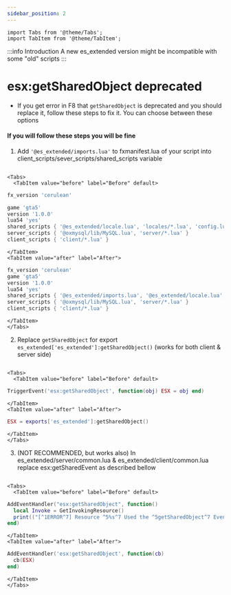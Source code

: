 ```yaml
---
sidebar_position: 2
---
```


```mdx-code-block
import Tabs from '@theme/Tabs';
import TabItem from '@theme/TabItem';

```


:::info Introduction
A new es_extended version might be incompatible with some "old" scripts
:::

# esx:getSharedObject deprecated

- If you get error in F8 that `getSharedObject` is deprecated and you should replace it, follow these steps to fix it. You can choose between these options

#### If you will follow these steps you will be fine

1. Add `'@es_extended/imports.lua'` to fxmanifest.lua of your script into client_scripts/sever_scripts/shared_scripts variable
  ```mdx-code-block

  <Tabs>
    <TabItem value="before" label="Before" default>
  ```

  ```lua
  fx_version 'cerulean'

  game 'gta5'
  version '1.0.0'
  lua54 'yes'
  shared_scripts { '@es_extended/locale.lua', 'locales/*.lua', 'config.lua' }
  server_scripts { '@oxmysql/lib/MySQL.lua', 'server/*.lua' }
  client_scripts { 'client/*.lua' }
  ```

  ```mdx-code-block
  </TabItem>
  <TabItem value="after" label="After">
  ```

  ```lua
  fx_version 'cerulean'
  game 'gta5'
  version '1.0.0'
  lua54 'yes'
  shared_scripts { '@es_extended/imports.lua', '@es_extended/locale.lua', 'locales/*.lua', 'config.lua' }
  server_scripts { '@oxmysql/lib/MySQL.lua', 'server/*.lua' }
  client_scripts { 'client/*.lua' }
  ```

  ```mdx-code-block
  </TabItem>
  </Tabs>
  ```
2. Replace `getSharedObject` for export `es_extended['es_extended']:getSharedObject()` (works for both client & server side)
  ```mdx-code-block

  <Tabs>
    <TabItem value="before" label="Before" default>
  ```

  ```lua
  TriggerEvent('esx:getSharedObject', function(obj) ESX = obj end)
  ```

  ```mdx-code-block
  </TabItem>
  <TabItem value="after" label="After">
  ```

  ```lua
  ESX = exports['es_extended']:getSharedObject()
  ```

  ```mdx-code-block
  </TabItem>
  </Tabs>
  ```
3. (NOT RECOMMENDED, but works also) In es_extended/server/common.lua & es_extended/client/common.lua replace esx:getSharedEvent as described bellow
  ```mdx-code-block

  <Tabs>
    <TabItem value="before" label="Before" default>
  ```

  ```lua
  AddEventHandler("esx:getSharedObject", function()
    local Invoke = GetInvokingResource()
    print(("[^1ERROR^7] Resource ^5%s^7 Used the ^5getSharedObject^7 Event, this event ^1no longer exists!^7 Visit https://documentation.esx-framework.org/tutorials/tutorials-esx/sharedevent for how to fix!"):format(Invoke))
  end)
  ```

  ```mdx-code-block
  </TabItem>
  <TabItem value="after" label="After">
  ```

  ```lua
  AddEventHandler('esx:getSharedObject', function(cb)
    cb(ESX)
  end)
  ```

  ```mdx-code-block
  </TabItem>
  </Tabs>
  ```